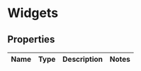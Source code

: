 

# Widgets


## Properties

| Name | Type | Description | Notes |
|------------ | ------------- | ------------- | -------------|



